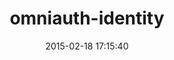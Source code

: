 ---
layout: post
title:  "omniauth-identity"
repo:   "intridea/omniauth-identity"
date:   2015-02-18 17:15:40
gemurl: http://github.com/intridea/omniauth-identity
---